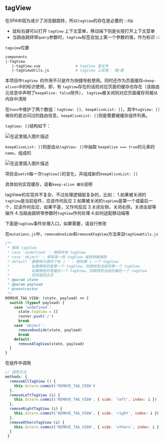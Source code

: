 ## tagView
在SPA中因为减少了浏览器跳转，所以```tagView```的存在是必要的
:::tip
- 鼠标右键可以打开 ```tagView``` 上下文菜单，移动端下则是长按打开上下文菜单
- 当路由跳转带```query```参数时，```tagView```标签会加上第一个参数的值，作为标识
:::

```tagview```位置
```sh
components
|-TagView
   |-tagView.vue                # tagView 源文件
   |-tagViewUtils.js            # tagView 工具类： 增/删
```

本项目中```tagView ```的作用不只是作为快捷导航使用。同时还作为页面缓存```<keep-alive>```中的标识使用，即，有 ```tagView```存在的话则对应页面的缓存也存在（该路由元信息中声明了```keepAlive: false```除外）， ```tagView```被关闭则对应页面缓存将被从内存中清除

在```Vuex```中维护了两个数组：```tagView: []```、```keepAliveList: []```，其中```tagView: []```保存的是访问过的路由信息，```keepAliveList: []```则是需要被缓存组件列表。

```tagView: []```结构如下：

![在这里插入图片描述](https://img-blog.csdnimg.cn/20201109193512403.png?x-oss-process=image/watermark,type_ZmFuZ3poZW5naGVpdGk,shadow_10,text_aHR0cHM6Ly9ibG9nLmNzZG4ubmV0L3FxXzQxOTEyMzk4,size_16,color_FFFFFF,t_70#pic_center)

```keepAliveList: []```则是由从```tagView: []```中抽取 ```keepAlive === true```的元素的```name```，组成的

![在这里插入图片描述](https://img-blog.csdnimg.cn/20201109193935667.png#pic_center)

项目会```watch```每一次```tagView[]```的变化，并组成新的```keepAliveList: []```

具体如何实现缓存，请看```keep-alive 缓存```说明


tagView的实现并不复杂，不过处理逻辑挺复杂的，比如：
1.如果被关闭的```tagView```是当前组件，应该作何反应
2.如果被关闭的```tagView```是第一个或最后一个，应该作何反应，如果不是，又作何反应
3.关闭左侧，关闭右侧，关闭全部等操作
4.当路由跳转带参数时```tagView```作何处理
4.如何适配移动端等

下面是```tagView```事件处理入口，如果需要，请自行修改

在```mutations.js```中，```removeOneSide```和```removeATagView```方法来自```tagViewUtils.js```
```js
/**
 * 移除 tagView
 * case 'undefined' : 移除所有 tagView
 * case 'object' : 移除某一侧 tagView 或两侧都移除
 * default '要删除元素的下标 i ' : 移除第 i 一个 tagView
 *          如果移除的是第一个 tagView，则跳转到当前的第一个 tagView
 *          如果移除的是最后一个 tagView，则跳转到当前的最后一个 tagView
 *          否则返回主页
 * @param state
 * @param payload
 * @constructor
 */
REMOVE_TAG_VIEW: (state, payload) => {
  switch (typeof payload) {
    case 'undefined':
      state.tagView = []
      router.push('/')
      break
    case 'object':
      removeOneSide(state, payload)
      break
    default:
      removeATagView(state, payload)
  }
}
```
在组件中调用
```js
// 调用方法
methods: {
  removeAllTagView () {
    this.$store.commit('REMOVE_TAG_VIEW')
  },
  removeLeftTagView (i) {
    this.$store.commit('REMOVE_TAG_VIEW', { side: 'left', index: i })
  },
  removeRightTagView (i) {
    this.$store.commit('REMOVE_TAG_VIEW', { side: 'right', index: i })
  },
  removeOthersTagView (i) {
    this.$store.commit('REMOVE_TAG_VIEW', { side: 'others', index: i })
  }
 }
```


